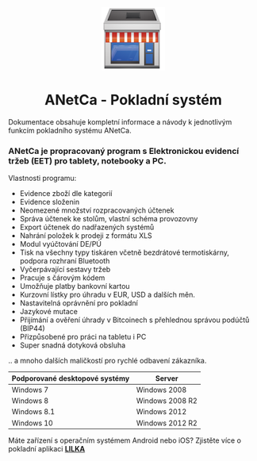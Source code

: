 
<div align="center">
    <p>
        <img src="anetca.png">
    </p>
</div>

<div align="center">
    <h1>
        ANetCa - Pokladní systém
    </h1>
</div>

Dokumentace obsahuje kompletní informace a návody k jednotlivým funkcím pokladního systému ANetCa.

### ANetCa je propracovaný program s Elektronickou evidencí tržeb (EET) pro tablety, notebooky a PC.


Vlastnosti programu:

* Evidence zboží dle kategorií
* Evidence složenin
* Neomezené množství rozpracovaných účtenek
* Správa účtenek ke stolům, vlastní schéma provozovny
* Export účtenek do nadřazených systémů
* Nahrání položek k prodeji z formátu XLS
* Modul vyúčtování DE/PÚ
* Tisk na všechny typy tiskáren včetně bezdrátové termotiskárny, podpora rozhraní Bluetooth
* Vyčerpávající sestavy tržeb
* Pracuje s čárovým kódem
* Umožňuje platby bankovní kartou
* Kurzovní lístky pro úhradu v EUR, USD a dalších měn.
* Nastavitelná oprávnění pro pokladní
* Jazykové mutace
* Přijímání a ověření úhrady v Bitcoinech s přehlednou správou podúčtů (BIP44)
* Přizpůsobené pro práci na tabletu i PC
* Super snadná dotyková obsluha

.. a mnoho dalších maličkostí pro rychlé odbavení zákazníka.

| Podporované desktopové systémy | Server |
| -- | -- |
| Windows 7 | Windows 2008 |
| Windows 8 | Windows 2008 R2 |
| Windows 8.1 | Windows 2012 |
| Windows 10 | Windows 2012 R2 |

Máte zařízení s operačním systémem Android nebo iOS? Zjistěte více o pokladní aplikaci **[LILKA](http://www.lilka.cz)**

